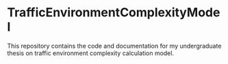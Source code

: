 # TrafficEnvironmentComplexityModel
This repository contains the code and documentation for my undergraduate thesis on traffic environment complexity calculation model.
